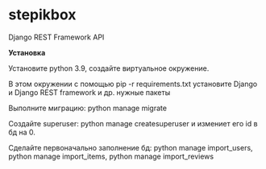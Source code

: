 # stepikbox
Django REST Framework API

**Установка**

Установите python 3.9, создайте виртуальное окружение. 

В этом окружении с помощью pip -r requirements.txt установите Django и Django REST framework и др. нужные пакеты

Выполните миграцию: python manage migrate

Создайте superuser: python manage createsuperuser и измениет его id в бд на 0.

Сделайте первоначально заполнение бд: python manage import_users, python manage import_items, python manage import_reviews
